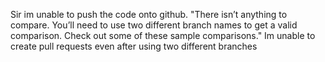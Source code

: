 Sir im unable to push the code onto github. 
"There isn’t anything to compare.
You’ll need to use two different branch names to get a valid comparison.
Check out some of these sample comparisons." Im unable to create pull requests even after using two different branches
